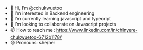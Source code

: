 - 👋 Hi, I’m @cchukwuetoo
- 👀 I’m interested in Backend engineering
- 🌱 I’m currently learning javascript and typecript
- 💞️ I’m looking to collaborate on Javascript projects
- 📫 How to reach me : https://www.linkedin.com/in/chinyere-chukwuetoo-6712b1178/
- 😄 Pronouns: she/her
